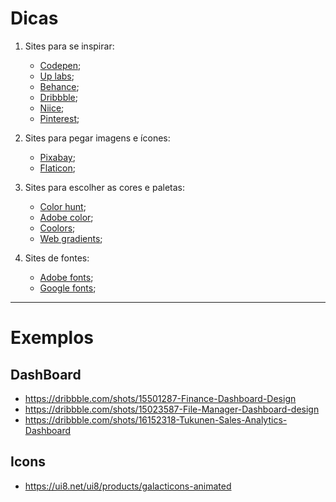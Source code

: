 # Dicas 

1. Sites para se inspirar: 
   - [Codepen](https://codepen.io/); 
   - [Up labs](https://www.uplabs.com/search?q=portfolio);
   - [Behance](https://www.behance.net); 
   - [Dribbble](https://dribbble.com); 
   - [Niice](https://niice.co);
   - [Pinterest](https://br.pinterest.com);

2. Sites para pegar imagens e ícones:
   - [Pixabay](https://pixabay.com/pt/);
   - [Flaticon](https://www.flaticon.com/);

3. Sites para escolher as cores e paletas:
   - [Color hunt](https://colorhunt.co/);
   - [Adobe color](https://color.adobe.com/pt/create);
   - [Coolors](https://coolors.co/);
   - [Web gradients](https://webgradients.com/);

4. Sites de fontes:
   - [Adobe fonts](https://fonts.adobe.com); 
   - [Google fonts](https://fonts.google.com/);



--------
# Exemplos

## DashBoard
- https://dribbble.com/shots/15501287-Finance-Dashboard-Design
- https://dribbble.com/shots/15023587-File-Manager-Dashboard-design
- https://dribbble.com/shots/16152318-Tukunen-Sales-Analytics-Dashboard

## Icons
- https://ui8.net/ui8/products/galacticons-animated
